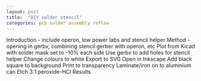 ```yaml
---
layout: post
title:  "DIY solder stencil"
categories: pcb solder assembly reflow
---
```


Introduction - include operon, low power labs and stencil helper
Method - opening in gerbv, combining stencil gerber with operon, etc
Plot from Kicad with solder mask set to -10% each side
Use gerbv to add holes for stencil helper
Change colours to white
Export to SVG
Open in Inkscape
Add black square to background
Print to transparency
Laminate/iron on to aluminium can
Etch 3:1 peroxide-HCl
Results